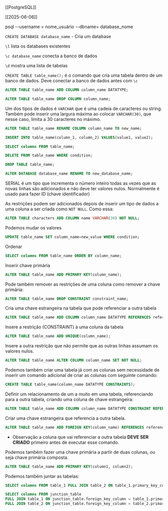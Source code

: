 [[PostgreSQL]]

[[2025-06-06]]

psql --username = nome_usuário --dbname= database_nome


`CREATE DATABASE database_name`  - Cria um database

`\l` lista os databases existentes 

`\c database_name` conecta a banco de dados

`\d` mostra uma lista de tabelas

`CREATE TABLE table_name();` é o comando que cria uma tabela dentro de um banco de dados. Deve conectar a banco de dados antes com `\c`

````sql
ALTER TABLE table_name ADD COLUMN column_name DATATYPE;
````


```sql
ALTER TABLE table_name DROP COLUMN column_name;
```


Um dos tipos de dados é `VARCHAR` que é uma cadeia de caracteres ou string. Também pode inserir uma largura máxima ao colocar `VARCHAR(30)`, que nesse caso, limita a 30 caracteres no máximo.

```sql
ALTER TABLE table_name RENAME COLUMN column_name TO new_name;
```



```sql
INSERT INTO table_name(column_1, column_2) VALUES(value1, value2);
```

```sql
SELECT columns FROM table_name;
```

```sql
DELETE FROM table_name WHERE condition;
```


```sql
DROP TABLE table_name;
```


```sql
ALTER DATABASE database_name RENAME TO new_database_name;
```


SERIAL é um tipo que incrementa o número inteiro todas as vezes que as novas linhas são adicionados e não deve ter valores nulos. Normalmente é usado para fazer ID (chave identificador)

As restrições podem ser adicionados depois de inserir um tipo de dados a uma coluna a ser criada como `NOT NULL`. Como essa:

``` sql
ALTER TABLE characters ADD COLUMN name VARCHAR(30) NOT NULL;
```

Podemos mudar os valores
```sql
UPDATE table_name SET column_name=new_value WHERE condition;
```


Ordenar

```sql
SELECT columns FROM table_name ORDER BY column_name;
```

Inserir chave primária
```sql
ALTER TABLE table_name ADD PRIMARY KEY(column_name);
```

Pode também remover as restrições de uma coluna como remover a chave primária:
```sql
ALTER TABLE table_name DROP CONSTRAINT constraint_name;
```

Cria uma chave estrangeira na tabela que pode referenciar a outra tabela
```sql
ALTER TABLE table_name ADD COLUMN column_name DATATYPE REFERENCES referenced_table_name(referenced_column_name);
```

Insere a restrição (CONSTRAINT) à uma coluna da tabela
```sql
ALTER TABLE table_name ADD UNIQUE(column_name);
```

Insere a outra restrição que não permite que as outras linhas assumam os valores nulos.
```sql
ALTER TABLE table_name ALTER COLUMN column_name SET NOT NULL;
```


Podemos também criar uma tabela já com as colunas sem necessidade de inserir um comando adicional de criar as colunas com seguinte comando:

```sql
CREATE TABLE table_name(column_name DATATYPE CONSTRAINTS);
```


Definir um relacionamento de um a muito em uma tabela, referenciando para a outra tabela, criando uma coluna de chave estrangeira:
```sql
ALTER TABLE table_name ADD COLUMN column_name DATATYPE CONSTRAINT REFERENCES referenced_table_name(referenced_column_name);
```


Criar uma chave estrangeira que referencia a outra tabela.
```sql
ALTER TABLE table_name ADD FOREIGN KEY(column_name) REFERENCES referenced_table(referenced_column);
```
- Observação a coluna que vai referenciar a outra tabela **DEVE SER CRIADO** primeiro antes de executar esse comando.

Podemos também fazer uma chave primária a partir de duas colunas, ou seja chave primária composta. 
```sql
ALTER TABLE table_name ADD PRIMARY KEY(column1, column2);
```

Podemos também juntar as tabelas:
```sql
SELECT columns FROM table_1 FULL JOIN table_2 ON table_1.primary_key_column = table_2.foreign_key_column;
```
```sql
SELECT columns FROM junction_table
FULL JOIN table_1 ON junction_table.foreign_key_column = table_1.primary_key_column
FULL JOIN table_2 ON junction_table.foreign_key_column = table_2.primary_key_column;
```


